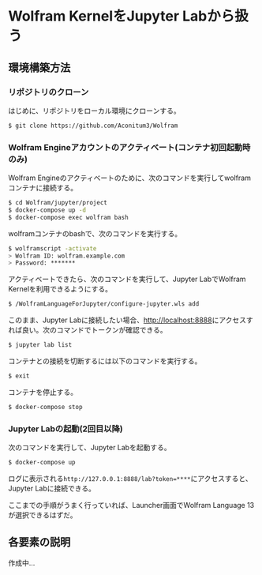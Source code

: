 # Wolfram KernelをJupyter Labから扱う

## 環境構築方法

### リポジトリのクローン
はじめに、リポジトリをローカル環境にクローンする。
```bash
$ git clone https://github.com/Aconitum3/Wolfram
```

### Wolfram Engineアカウントのアクティベート(コンテナ初回起動時のみ)
Wolfram Engineのアクティベートのために、次のコマンドを実行してwolframコンテナに接続する。
```bash
$ cd Wolfram/jupyter/project
$ docker-compose up -d
$ docker-compose exec wolfram bash
```
wolframコンテナのbashで、次のコマンドを実行する。
```bash
$ wolframscript -activate
> Wolfram ID: wolfram.example.com
> Password: *******
```
アクティベートできたら、次のコマンドを実行して、Jupyter LabでWolfram Kernelを利用できるようにする。
```bash
$ /WolframLanguageForJupyter/configure-jupyter.wls add
```
このまま、Jupyter Labに接続したい場合、[http://localhost:8888](http://localhost:8888)にアクセスすれば良い。次のコマンドでトークンが確認できる。
```bash
$ jupyter lab list
```
コンテナとの接続を切断するには以下のコマンドを実行する。
```bash
$ exit
```
コンテナを停止する。
```bash
$ docker-compose stop
```

### Jupyter Labの起動(2回目以降)
次のコマンドを実行して、Jupyter Labを起動する。
```bash
$ docker-compose up
```
ログに表示される`http://127.0.0.1:8888/lab?token=****`にアクセスすると、Jupyter Labに接続できる。

ここまでの手順がうまく行っていれば、Launcher画面でWolfram Language 13が選択できるはずだ。

## 各要素の説明
作成中...